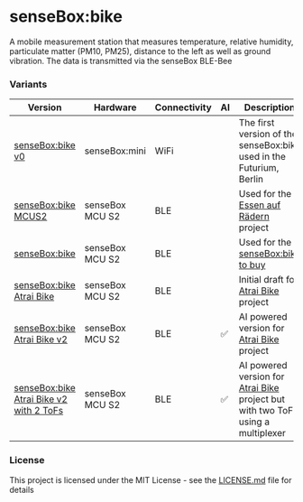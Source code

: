 # senseBox:bike

A mobile measurement station that measures temperature, relative humidity, particulate matter (PM10, PM25), distance to the left as well as ground vibration. The data is transmitted via the senseBox BLE-Bee

### Variants

| Version                                               | Hardware        | Connectivity | AI | Description                                                                        |
|-------------------------------------------------------|-----------------|--------------|----|------------------------------------------------------------------------------------|
| [senseBox:bike v0](senseBox-bike-v0)                  | senseBox:mini   | WiFi         |    | The first version of the senseBox:bike used in the Futurium, Berlin                |
| [senseBox:bike MCUS2](senseBox-bike-mcus2)            | senseBox MCU S2 | BLE          |    | Used for the [Essen auf Rädern](https://essen.aufraedern.org/) project             |
| [senseBox:bike](senseBox-bike)                        | senseBox MCU S2 | BLE          |    | Used for the [senseBox:bike to buy](https://sensebox.kaufen/product/sensebox-bike) |
| [senseBox:bike Atrai Bike](senseBox-bike-atrai)       | senseBox MCU S2 | BLE          |    | Initial draft for [Atrai Bike](https://atrai.bike/) project                        |
| [senseBox:bike Atrai Bike v2](senseBox-bike-atrai-v2) | senseBox MCU S2 | BLE          | ✅  | AI powered version for [Atrai Bike](https://atrai.bike/) project                   |
| [senseBox:bike Atrai Bike v2 with 2 ToFs](senseBox-bike-atrai-v2-2ToF) | senseBox MCU S2 | BLE          | ✅  | AI powered version for [Atrai Bike](https://atrai.bike/) project but with two ToFs using a multiplexer |

### License

This project is licensed under the MIT License - see the [LICENSE.md](LICENSE.md) file for details
